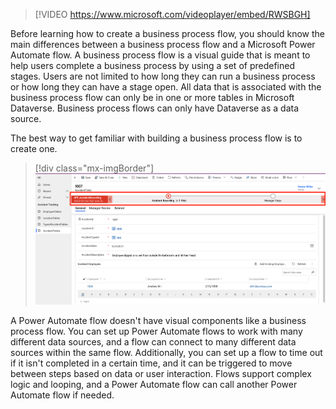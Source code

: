  > [!VIDEO https://www.microsoft.com/videoplayer/embed/RWSBGH]

Before learning how to create a business process flow, you should know the main differences between a business process flow and a Microsoft Power Automate flow. A business process flow is a visual guide that is meant to help users complete a business process by using a set of predefined stages. Users are not limited to how long they can run a business process or how long they can have a stage open. All data that is associated with the business process flow can only be in one or more tables in Microsoft Dataverse. Business process flows can only have Dataverse as a data source.

The best way to get familiar with building a business process flow is to create one.

> [!div class="mx-imgBorder"]
> [![Screenshot of an example business process flow.](../media/business-process-flow.png)](../media/business-process-flow.png#lightbox)

A Power Automate flow doesn't have visual components like a business process flow. You can set up Power Automate flows to work with many different data sources, and a flow can connect to many different data sources within the same flow. Additionally, you can set up a flow to time out if it isn't completed in a certain time, and it can be triggered to move between steps based on data or user interaction. Flows support complex logic and looping, and a Power Automate flow can call another Power Automate flow if needed.
